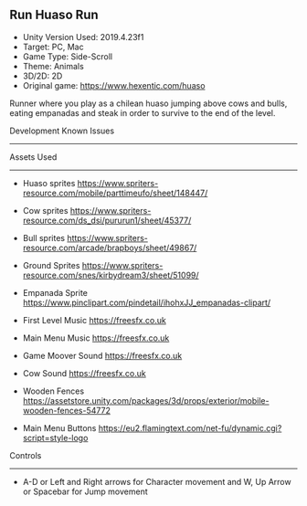 Run Huaso Run
--------------------------------------
+ Unity Version Used: 2019.4.23f1
+ Target: PC, Mac
+ Game Type: Side-Scroll
+ Theme: Animals
+ 3D/2D: 2D 
+ Original game: https://www.hexentic.com/huaso

Runner where you play as a chilean huaso jumping above cows and bulls, eating empanadas and steak in order to survive to the end of the level.


Development Known Issues
**************************************


Assets Used
*************************************
+ Huaso sprites
https://www.spriters-resource.com/mobile/parttimeufo/sheet/148447/

+ Cow sprites
https://www.spriters-resource.com/ds_dsi/pururun1/sheet/45377/

+ Bull sprites
https://www.spriters-resource.com/arcade/brapboys/sheet/49867/

+ Ground Sprites
https://www.spriters-resource.com/snes/kirbydream3/sheet/51099/

+ Empanada Sprite 
https://www.pinclipart.com/pindetail/ihohxJJ_empanadas-clipart/

+ First Level Music
https://freesfx.co.uk

+ Main Menu Music
https://freesfx.co.uk

+ Game Moover Sound
https://freesfx.co.uk

+ Cow Sound
https://freesfx.co.uk

+ Wooden Fences
https://assetstore.unity.com/packages/3d/props/exterior/mobile-wooden-fences-54772

+ Main Menu Buttons
https://eu2.flamingtext.com/net-fu/dynamic.cgi?script=style-logo


Controls
**********************
+ A-D or Left and Right arrows for Character movement and W, Up Arrow or Spacebar for Jump movement
